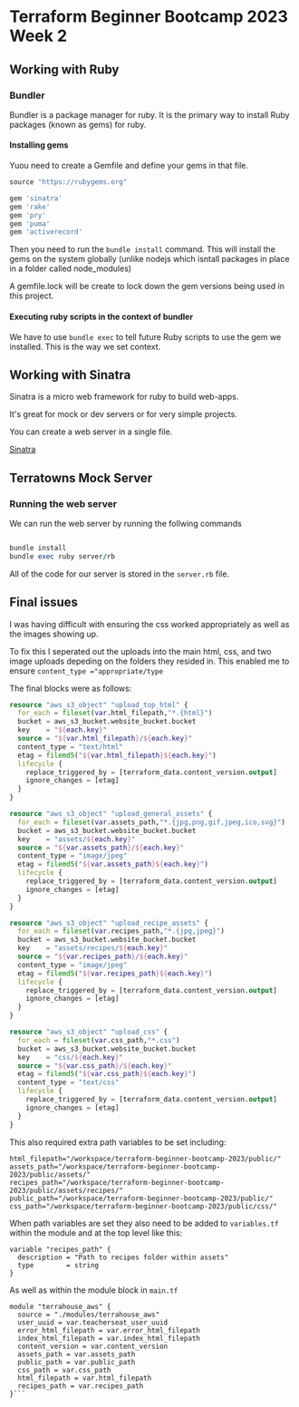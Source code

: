# Terraform Beginner Bootcamp 2023 **Week 2**

## Working with Ruby

### Bundler

Bundler is a package manager for ruby. 
It is the primary way to install Ruby packages (known as gems) for ruby.

#### Installing gems

Yuou need to create a Gemfile and define your gems in that file.
```ruby
source "https://rubygems.org"

gem 'sinatra'
gem 'rake'
gem 'pry'
gem 'puma'
gem 'activerecord'
```
Then you need to run the `bundle install` command.
This will install the gems on the system globally (unlike nodejs which isntall packages in place in a folder called node_modules)

A gemfile.lock will be create to lock down the gem versions being used in this project.

#### Executing ruby scripts in the context of bundler

We have to use `bundle exec` to tell future Ruby scripts to use the gem we installed. This is the way we set context.


## Working with Sinatra

Sinatra is a micro web framework for ruby to build web-apps.

It's great for mock or dev servers or for very simple projects. 

You can create a web server in a single file.

[Sinatra](https://sinatrarb.com/)

## Terratowns Mock Server

### Running the web server

We can run the web server by running the follwing commands

```ruby

bundle install
bundle exec ruby server/rb

```
All of the code for our server is stored in the `server.rb` file.


## Final issues

I was having difficult with ensuring the css worked appropriately as well as the images showing up. 

To fix this I seperated out the uploads into the main html, css, and two image uploads depeding on the folders they resided in. This enabled me to ensure `content_type ="appropriate/type`

The final blocks were as follows:

```tf
resource "aws_s3_object" "upload_top_html" {
  for_each = fileset(var.html_filepath,"*.{html}")
  bucket = aws_s3_bucket.website_bucket.bucket
  key    = "${each.key}"
  source = "${var.html_filepath}/${each.key}"
  content_type = "text/html"
  etag = filemd5("${var.html_filepath}${each.key}")
  lifecycle {
    replace_triggered_by = [terraform_data.content_version.output]
    ignore_changes = [etag]
  }
}

resource "aws_s3_object" "upload_general_assets" {
  for_each = fileset(var.assets_path,"*.{jpg,png,gif,jpeg,ico,svg}")
  bucket = aws_s3_bucket.website_bucket.bucket
  key    = "assets/${each.key}"
  source = "${var.assets_path}/${each.key}"
  content_type = "image/jpeg"
  etag = filemd5("${var.assets_path}${each.key}")
  lifecycle {
    replace_triggered_by = [terraform_data.content_version.output]
    ignore_changes = [etag]
  }
}

resource "aws_s3_object" "upload_recipe_assets" {
  for_each = fileset(var.recipes_path,"*.{jpg,jpeg}")
  bucket = aws_s3_bucket.website_bucket.bucket
  key    = "assets/recipes/${each.key}"
  source = "${var.recipes_path}/${each.key}"
  content_type = "image/jpeg"
  etag = filemd5("${var.recipes_path}${each.key}")
  lifecycle {
    replace_triggered_by = [terraform_data.content_version.output]
    ignore_changes = [etag]
  }
}

resource "aws_s3_object" "upload_css" {
  for_each = fileset(var.css_path,"*.css")
  bucket = aws_s3_bucket.website_bucket.bucket
  key    = "css/${each.key}"
  source = "${var.css_path}/${each.key}"
  etag = filemd5("${var.css_path}${each.key}")
  content_type = "text/css"
  lifecycle {
    replace_triggered_by = [terraform_data.content_version.output]
    ignore_changes = [etag]
  }
}
```

This also required extra path variables to be set including:

```
html_filepath="/workspace/terraform-beginner-bootcamp-2023/public/"
assets_path="/workspace/terraform-beginner-bootcamp-2023/public/assets/"
recipes_path="/workspace/terraform-beginner-bootcamp-2023/public/assets/recipes/"
public_path="/workspace/terraform-beginner-bootcamp-2023/public/"
css_path="/workspace/terraform-beginner-bootcamp-2023/public/css/"
```

When path variables are set they also need to be added to `variables.tf` within the module and at the top level like this:
```
variable "recipes_path" {
  description = "Path to recipes folder within assets"
  type        = string
}
```

As well as within the module block in  `main.tf`
```
module "terrahouse_aws" {
  source = "./modules/terrahouse_aws"
  user_uuid = var.teacherseat_user_uuid
  error_html_filepath = var.error_html_filepath
  index_html_filepath = var.index_html_filepath
  content_version = var.content_version
  assets_path = var.assets_path
  public_path = var.public_path
  css_path = var.css_path
  html_filepath = var.html_filepath
  recipes_path = var.recipes_path
}```
